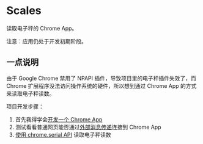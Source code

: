 # Scales

读取电子秤的 Chrome App。

注意：应用仍处于开发初期阶段。

## 一点说明

由于 Google Chrome 禁用了 NPAPI 插件，导致项目里的电子秤插件失效了，而 Chrome 扩展程序没法访问操作系统的硬件，所以想到通过 Chrome App 的方式来读取电子秤读数。

项目开发步骤：

 1. 首先我得学会[开发一个 Chrome App](https://crxdoc-zh.appspot.com/apps/first_app)
 2. 测试看看普通网页能否通过[外部消息传递](https://crxdoc-zh.appspot.com/apps/manifest/externally_connectable)连接到 Chrome App
 3. [使用 chrome.serial API](https://crxdoc-zh.appspot.com/apps/app_serial) 读取电子秤读数
